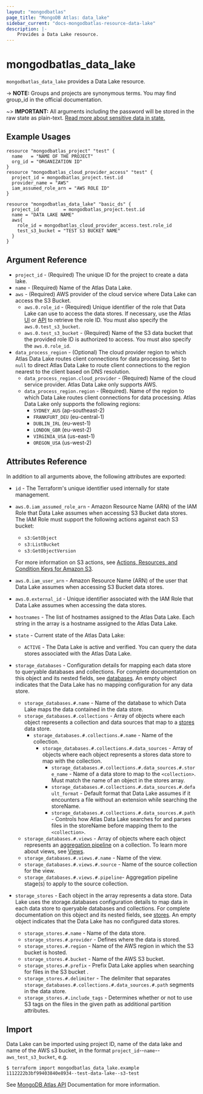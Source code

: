 ```yaml
---
layout: "mongodbatlas"
page_title: "MongoDB Atlas: data_lake"
sidebar_current: "docs-mongodbatlas-resource-data-lake"
description: |-
    Provides a Data Lake resource.
---
```


# mongodbatlas_data_lake

`mongodbatlas_data_lake` provides a Data Lake resource.

-> **NOTE:** Groups and projects are synonymous terms. You may find group_id in the official documentation.

~> **IMPORTANT:** All arguments including the password will be stored in the raw state as plain-text. [Read more about sensitive data in state.](https://www.terraform.io/docs/state/sensitive-data.html)

## Example Usages


```hcl
resource "mongodbatlas_project" "test" {
  name   = "NAME OF THE PROJECT"
  org_id = "ORGANIZATION ID"
}
resource "mongodbatlas_cloud_provider_access" "test" {
  project_id = mongodbatlas_project.test.id
  provider_name = "AWS"
  iam_assumed_role_arn = "AWS ROLE ID"
}

resource "mongodbatlas_data_lake" "basic_ds" {
  project_id         = mongodbatlas_project.test.id
  name = "DATA LAKE NAME"
  aws{
    role_id = mongodbatlas_cloud_provider_access.test.role_id
    test_s3_bucket = "TEST S3 BUCKET NAME"
  }
}
```

## Argument Reference

* `project_id` - (Required) The unique ID for the project to create a data lake.
* `name` - (Required) Name of the Atlas Data Lake.
* `aws` - (Required) AWS provider of the cloud service where Data Lake can access the S3 Bucket.
  * `aws.0.role_id` - (Required) Unique identifier of the role that Data Lake can use to access the data stores. If necessary, use the Atlas [UI](https://docs.atlas.mongodb.com/security/manage-iam-roles/) or [API](https://docs.atlas.mongodb.com/reference/api/cloud-provider-access-get-roles/) to retrieve the role ID. You must also specify the `aws.0.test_s3_bucket`.
  * `aws.0.test_s3_bucket` - (Required) Name of the S3 data bucket that the provided role ID is authorized to access. You must also specify the `aws.0.role_id`.
* `data_process_region` - (Optional) The cloud provider region to which Atlas Data Lake routes client connections for data processing. Set to `null` to direct Atlas Data Lake to route client connections to the region nearest to the client based on DNS resolution.
  * `data_process_region.cloud_provider` - (Required) Name of the cloud service provider. Atlas Data Lake only supports AWS.
  * `data_process_region.region` - (Required). Name of the region to which Data Lake routes client connections for data processing. Atlas Data Lake only supports the following regions:
    * `SYDNEY_AUS` (ap-southeast-2)
    * `FRANKFURT_DEU` (eu-central-1)
    * `DUBLIN_IRL` (eu-west-1)
    * `LONDON_GBR` (eu-west-2)
    * `VIRGINIA_USA` (us-east-1)
    * `OREGON_USA` (us-west-2)

## Attributes Reference

In addition to all arguments above, the following attributes are exported:

* `id` - The Terraform's unique identifier used internally for state management.
* `aws.0.iam_assumed_role_arn` - Amazon Resource Name (ARN) of the IAM Role that Data Lake assumes when accessing S3 Bucket data stores. The IAM Role must support the following actions against each S3 bucket:
  * `s3:GetObject`
  * `s3:ListBucket`
  * `s3:GetObjectVersion` 
    
  For more information on S3 actions, see [Actions, Resources, and Condition Keys for Amazon S3](https://docs.aws.amazon.com/service-authorization/latest/reference/list_amazons3.html).

* `aws.0.iam_user_arn` - Amazon Resource Name (ARN) of the user that Data Lake assumes when accessing S3 Bucket data stores.
* `aws.0.external_id` - Unique identifier associated with the IAM Role that Data Lake assumes when accessing the data stores.
* `hostnames` - The list of hostnames assigned to the Atlas Data Lake. Each string in the array is a hostname assigned to the Atlas Data Lake.
* `state` - Current state of the Atlas Data Lake:
  * `ACTIVE` - The Data Lake is active and verified. You can query the data stores associated with the Atlas Data Lake.
* `storage_databases` - Configuration details for mapping each data store to queryable databases and collections. For complete documentation on this object and its nested fields, see [databases](https://docs.mongodb.com/datalake/reference/format/data-lake-configuration#std-label-datalake-databases-reference). An empty object indicates that the Data Lake has no mapping configuration for any data store.
  * `storage_databases.#.name` - Name of the database to which Data Lake maps the data contained in the data store.
  * `storage_databases.#.collections` -     Array of objects where each object represents a collection and data sources that map to a [stores](https://docs.mongodb.com/datalake/reference/format/data-lake-configuration#mongodb-datalakeconf-datalakeconf.stores) data store.
    * `storage_databases.#.collections.#.name` - Name of the collection.
      * `storage_databases.#.collections.#.data_sources` -     Array of objects where each object represents a stores data store to map with the collection.
        * `storage_databases.#.collections.#.data_sources.#.store_name` -     Name of a data store to map to the `<collection>`. Must match the name of an object in the stores array.
        * `storage_databases.#.collections.#.data_sources.#.default_format` - Default format that Data Lake assumes if it encounters a file without an extension while searching the storeName. 
        * `storage_databases.#.collections.#.data_sources.#.path` - Controls how Atlas Data Lake searches for and parses files in the storeName before mapping them to the `<collection>`.
  * `storage_databases.#.views` -     Array of objects where each object represents an [aggregation pipeline](https://docs.mongodb.com/manual/core/aggregation-pipeline/#id1) on a collection. To learn more about views, see [Views](https://docs.mongodb.com/manual/core/views/).
  * `storage_databases.#.views.#.name` - Name of the view.
  * `storage_databases.#.views.#.source` -  Name of the source collection for the view.
  * `storage_databases.#.views.#.pipeline`- Aggregation pipeline stage(s) to apply to the source collection.
* `storage_stores` - Each object in the array represents a data store. Data Lake uses the storage.databases configuration details to map data in each data store to queryable databases and collections. For complete documentation on this object and its nested fields, see [stores](https://docs.mongodb.com/datalake/reference/format/data-lake-configuration#std-label-datalake-stores-reference). An empty object indicates that the Data Lake has no configured data stores.
  * `storage_stores.#.name` - Name of the data store.
  * `storage_stores.#.provider` - Defines where the data is stored.
  * `storage_stores.#.region` - Name of the AWS region in which the S3 bucket is hosted.
  * `storage_stores.#.bucket` - Name of the AWS S3 bucket.
  * `storage_stores.#.prefix` - Prefix Data Lake applies when searching for files in the S3 bucket .
  * `storage_stores.#.delimiter` - The delimiter that separates `storage_databases.#.collections.#.data_sources.#.path` segments in the data store.
  * `storage_stores.#.include_tags` - Determines whether or not to use S3 tags on the files in the given path as additional partition attributes.

## Import

Data Lake can be imported using project ID, name of the data lake and name of the AWS s3 bucket, in the format `project_id`--`name`--`aws_test_s3_bucket`, e.g.

```
$ terraform import mongodbatlas_data_lake.example 1112222b3bf99403840e8934--test-data-lake--s3-test
```

See [MongoDB Atlas API](https://docs.mongodb.com/datalake/reference/api/dataLakes-create-one-tenant) Documentation for more information.